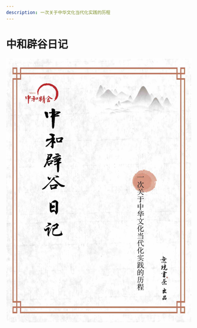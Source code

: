 ```yaml
---
description: 一次关于中华文化当代化实践的历程
---
```


# 中和辟谷日记

![](https://raw.githubusercontent.com/oldpotter/zhonghebiguriji/master/.gitbook/assets/1.jpg)


